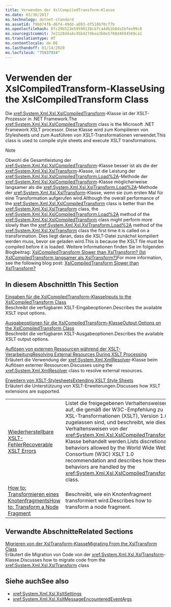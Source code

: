 ```yaml
---
title: Verwenden der XslCompiledTransform-Klasse
ms.date: 03/30/2017
ms.technology: dotnet-standard
ms.assetid: f9b074f6-d6f4-49dd-a093-df510bf0cf7b
ms.openlocfilehash: 6fc29b523e59590138cb7ca4db1b0da1bfee99c8
ms.sourcegitcommit: 7e2128d4a4c45b4274bea3b8e5760d4694569ca1
ms.translationtype: HT
ms.contentlocale: de-DE
ms.lasthandoff: 01/14/2020
ms.locfileid: "75937934"
---
```

# <a name="using-the-xslcompiledtransform-class"></a><span data-ttu-id="1dd0c-102">Verwenden der XslCompiledTransform-Klasse</span><span class="sxs-lookup"><span data-stu-id="1dd0c-102">Using the XslCompiledTransform Class</span></span>
<span data-ttu-id="1dd0c-103">Die <xref:System.Xml.Xsl.XslCompiledTransform>-Klasse ist der XSLT-Prozessor in .NET Framework.</span><span class="sxs-lookup"><span data-stu-id="1dd0c-103">The <xref:System.Xml.Xsl.XslCompiledTransform> class is the Microsoft .NET Framework XSLT processor.</span></span> <span data-ttu-id="1dd0c-104">Diese Klasse wird zum Kompilieren von Stylesheets und zum Ausführen von XSLT-Transformationen verwendet.</span><span class="sxs-lookup"><span data-stu-id="1dd0c-104">This class is used to compile style sheets and execute XSLT transformations.</span></span>  
  
> [!NOTE]
> <span data-ttu-id="1dd0c-105">Obwohl die Gesamtleistung der <xref:System.Xml.Xsl.XslCompiledTransform>-Klasse besser ist als die der <xref:System.Xml.Xsl.XslTransform>-Klasse, ist die Leistung der <xref:System.Xml.Xsl.XslCompiledTransform.Load%2A>-Methode der <xref:System.Xml.Xsl.XslCompiledTransform>-Klasse möglicherweise langsamer als die <xref:System.Xml.Xsl.XslTransform.Load%2A>-Methode der <xref:System.Xml.Xsl.XslTransform>-Klasse, wenn sie zum ersten Mal für eine Transformation aufgerufen wird.</span><span class="sxs-lookup"><span data-stu-id="1dd0c-105">Although the overall performance of the <xref:System.Xml.Xsl.XslCompiledTransform> class is better than the <xref:System.Xml.Xsl.XslTransform> class, the <xref:System.Xml.Xsl.XslCompiledTransform.Load%2A> method of the <xref:System.Xml.Xsl.XslCompiledTransform> class might perform more slowly than the <xref:System.Xml.Xsl.XslTransform.Load%2A> method of the <xref:System.Xml.Xsl.XslTransform> class the first time it is called on a transformation.</span></span> <span data-ttu-id="1dd0c-106">Dies liegt daran, dass die XSLT-Datei zunächst kompiliert werden muss, bevor sie geladen wird.</span><span class="sxs-lookup"><span data-stu-id="1dd0c-106">This is because the XSLT file must be compiled before it is loaded.</span></span> <span data-ttu-id="1dd0c-107">Weitere Informationen finden Sie im folgenden Blogbeitrag: [XslCompiledTransform Slower than XslTransform? (Ist XslCompiledTransform langsamer als XslTransform?)](https://docs.microsoft.com/archive/blogs/antosha/xslcompiledtransform-slower-than-xsltransform)</span><span class="sxs-lookup"><span data-stu-id="1dd0c-107">For more information, see the following blog post: [XslCompiledTransform Slower than XslTransform?](https://docs.microsoft.com/archive/blogs/antosha/xslcompiledtransform-slower-than-xsltransform)</span></span>  
  
## <a name="in-this-section"></a><span data-ttu-id="1dd0c-108">In diesem Abschnitt</span><span class="sxs-lookup"><span data-stu-id="1dd0c-108">In This Section</span></span>  
 [<span data-ttu-id="1dd0c-109">Eingaben für die XslCompiledTransform-Klasse</span><span class="sxs-lookup"><span data-stu-id="1dd0c-109">Inputs to the XslCompiledTransform Class</span></span>](../../../../docs/standard/data/xml/inputs-to-the-xslcompiledtransform-class.md)  
 <span data-ttu-id="1dd0c-110">Beschreibt die verfügbaren XSLT-Eingabeoptionen.</span><span class="sxs-lookup"><span data-stu-id="1dd0c-110">Describes the available XSLT input options.</span></span>  
  
 [<span data-ttu-id="1dd0c-111">Ausgabeoptionen für die XslCompiledTransform-Klasse</span><span class="sxs-lookup"><span data-stu-id="1dd0c-111">Output Options on the XslCompiledTransform Class</span></span>](../../../../docs/standard/data/xml/output-options-on-the-xslcompiledtransform-class.md)  
 <span data-ttu-id="1dd0c-112">Beschreibt die verfügbaren XSLT-Ausgabeoptionen.</span><span class="sxs-lookup"><span data-stu-id="1dd0c-112">Describes the available XSLT output options.</span></span>  
  
 [<span data-ttu-id="1dd0c-113">Auflösen von externen Ressourcen während der XSLT-Verarbeitung</span><span class="sxs-lookup"><span data-stu-id="1dd0c-113">Resolving External Resources During XSLT Processing</span></span>](../../../../docs/standard/data/xml/resolving-external-resources-during-xslt-processing.md)  
 <span data-ttu-id="1dd0c-114">Erläutert die Verwendung der <xref:System.Xml.XmlResolver>-Klasse beim Auflösen externer Ressourcen.</span><span class="sxs-lookup"><span data-stu-id="1dd0c-114">Discusses using the <xref:System.Xml.XmlResolver> class to resolve external resources.</span></span>  
  
 [<span data-ttu-id="1dd0c-115">Erweitern von XSLT-Stylesheets</span><span class="sxs-lookup"><span data-stu-id="1dd0c-115">Extending XSLT Style Sheets</span></span>](../../../../docs/standard/data/xml/extending-xslt-style-sheets.md)  
 <span data-ttu-id="1dd0c-116">Erläutert die Unterstützung von XSLT-Erweiterungen.</span><span class="sxs-lookup"><span data-stu-id="1dd0c-116">Discusses how XSLT extensions are supported.</span></span>  
  
|||  
|-|-|  
|[<span data-ttu-id="1dd0c-117">Wiederherstellbare XSLT-Fehler</span><span class="sxs-lookup"><span data-stu-id="1dd0c-117">Recoverable XSLT Errors</span></span>](../../../../docs/standard/data/xml/recoverable-xslt-errors.md)|<span data-ttu-id="1dd0c-118">Listet die freigegebenen Verhaltensweisen auf, die gemäß der W3C-Empfehlung zu XSL-Transformationen (XSLT), Version 1.0, zugelassen sind, und beschreibt, wie diese Verhaltensweisen von der <xref:System.Xml.Xsl.XslCompiledTransform>-Klasse behandelt werden.</span><span class="sxs-lookup"><span data-stu-id="1dd0c-118">Lists discretionary behaviors allowed by the World Wide Web Consortium (W3C) XSLT 1.0 recommendation and describes how these behaviors are handled by the <xref:System.Xml.Xsl.XslCompiledTransform> class.</span></span>|  
|[<span data-ttu-id="1dd0c-119">How to: Transformieren eines Knotenfragments</span><span class="sxs-lookup"><span data-stu-id="1dd0c-119">How to: Transform a Node Fragment</span></span>](../../../../docs/standard/data/xml/how-to-transform-a-node-fragment.md)|<span data-ttu-id="1dd0c-120">Beschreibt, wie ein Knotenfragment transformiert wird.</span><span class="sxs-lookup"><span data-stu-id="1dd0c-120">Describes how to transform a node fragment.</span></span>|  
  
## <a name="related-sections"></a><span data-ttu-id="1dd0c-121">Verwandte Abschnitte</span><span class="sxs-lookup"><span data-stu-id="1dd0c-121">Related Sections</span></span>  
 [<span data-ttu-id="1dd0c-122">Migrieren von der XslTransform-Klasse</span><span class="sxs-lookup"><span data-stu-id="1dd0c-122">Migrating From the XslTransform Class</span></span>](../../../../docs/standard/data/xml/migrating-from-the-xsltransform-class.md)  
 <span data-ttu-id="1dd0c-123">Erläutert die Migration von Code von der <xref:System.Xml.Xsl.XslTransform>-Klasse.</span><span class="sxs-lookup"><span data-stu-id="1dd0c-123">Discusses how to migrate code from the <xref:System.Xml.Xsl.XslTransform> class</span></span>  
  
## <a name="see-also"></a><span data-ttu-id="1dd0c-124">Siehe auch</span><span class="sxs-lookup"><span data-stu-id="1dd0c-124">See also</span></span>

- <xref:System.Xml.Xsl.XsltSettings>
- <xref:System.Xml.Xsl.XsltMessageEncounteredEventArgs>
